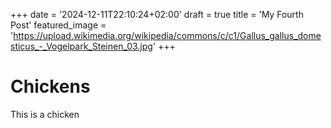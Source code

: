 +++
date = '2024-12-11T22:10:24+02:00'
draft = true
title = 'My Fourth Post'
featured_image = 'https://upload.wikimedia.org/wikipedia/commons/c/c1/Gallus_gallus_domesticus_-_Vogelpark_Steinen_03.jpg'
+++

# Chickens

This is a chicken